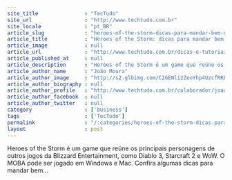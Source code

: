 ```yaml
---
site_title               : "TecTudo"
site_url                 : "http://www.techtudo.com.br"
site_locale              : "pt_BR"
article_slug             : "heroes-of-the-storm-dicas-para-mandar-bem-no-moba-da-blizzard"
article_title            : "Heroes of the Storm: dicas para mandar bem no MOBA da Blizzard"
article_image            : null
article_url              : "http://www.techtudo.com.br/dicas-e-tutoriais/noticia/2015/06/heroes-storm-dicas-para-mandar-bem-no-moba-da-blizzard.html"
article_published_at     : null
article_description      : "Heroes of the Storm é um game que reúne os principais personagens de outros jogos da Blizzard Entertainment, como Diablo 3, Starcraft 2 e WoW. O MOBA pode ser jogado em Windows e Mac. Confira algumas dicas para mandar bem..."
article_author_name      : "João Moura"
article_author_image     : "http://s2.glbimg.com/C2GENli2ZeoYhp4UzcfRRLHC4xA=/30x30/s2.glbimg.com/d80-Tqo1jVPT6OvR1KL8LJdzSXo=/140x140/s.glbimg.com/po/tt2/f/original/2013/11/12/joao_.jpg"
article_author_biography : null
article_author_profile   : "http://www.techtudo.com.br/colaborador/joao-barata.html"
article_author_facebook  : null
article_author_twitter   : null
category                 : ['business']
tags                     : ['TecTudo']
permalink                : "/:categories/heroes-of-the-storm-dicas-para-mandar-bem-no-moba-da-blizzard/"
layout                   : post
---
```


Heroes of the Storm é um game que reúne os principais personagens de outros jogos da Blizzard Entertainment, como Diablo 3, Starcraft 2 e WoW. O MOBA pode ser jogado em Windows e Mac. Confira algumas dicas para mandar bem...
